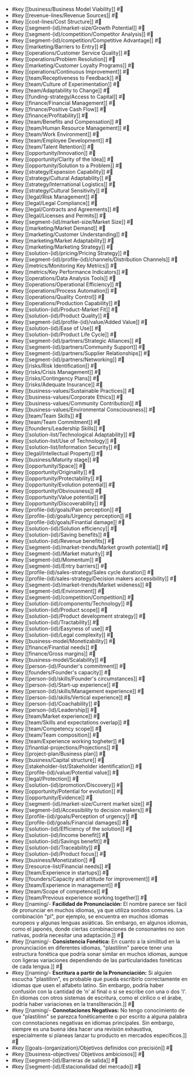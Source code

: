 

- #key [[business/Business Model Viability]] #🔖 
- #key [[revenue-lines/Revenue Sources]] #🔖 
- #key [[cost-lines/Cost Structure]] #🔖 
- #key [[segment-(id)/market-size/Growth Potential]] #🔖 
- #key [[segment-(id)/competition/Competitor Analysis]] #🔖 
- #key [[segment-(id)/competition/Competitive Advantage]] #🔖 
- #key [[marketing/Barriers to Entry]] #🔖 
- #key [[operations/Customer Service Quality]] #🔖 
- #key [[operations/Problem Resolution]] #🔖 
- #key [[marketing/Customer Loyalty Programs]] #🔖 
- #key [[operations/Continuous Improvement]] #🔖 
- #key [[team/Receptiveness to Feedback]] #🔖 
- #key [[team/Culture of Experimentation]] #🔖 
- #key [[team/Adaptability to Change]] #🔖 
- #key [[funding-strategy/Access to Capital]] #🔖 
- #key [[finance/Financial Management]] #🔖 
- #key [[finance/Positive Cash Flow]] #🔖 
- #key [[finance/Profitability]] #🔖 
- #key [[team/Benefits and Compensation]] #🔖 
- #key [[team/Human Resource Management]] #🔖 
- #key [[team/Work Environment]] #🔖 
- #key [[team/Employee Development]] #🔖 
- #key [[team/Talent Retention]] #🔖 
- #key [[opportunity/Innovation]] #🔖 
- #key [[opportunity/Clarity of the Idea]] #🔖 
- #key [[opportunity/Solution to a Problem]] #🔖 
- #key [[strategy/Expansion Capability]] #🔖 
- #key [[strategy/Cultural Adaptability]] #🔖 
- #key [[strategy/International Logistics]] #🔖 
- #key [[strategy/Cultural Sensitivity]] #🔖 
- #key [[legal/Risk Management]] #🔖 
- #key [[legal/Legal Compliance]] #🔖 
- #key [[legal/Contracts and Agreements]] #🔖 
- #key [[legal/Licenses and Permits]] #🔖 
- #key [[segment-(id)/market-size/Market Size]] #🔖 
- #key [[marketing/Market Demand]] #🔖 
- #key [[marketing/Customer Understanding]] #🔖 
- #key [[marketing/Market Adaptability]] #🔖 
- #key [[marketing/Marketing Strategy]] #🔖 
- #key [[solution-(id)/pricing/Pricing Strategy]] #🔖 
- #key [[segment-(id)/profile-(id)/channels/Distribution Channels]] #🔖 
- #key [[metrics/Monitoring Key Metrics]] #🔖 
- #key [[metrics/Key Performance Indicators]] #🔖 
- #key [[operations/Data Analysis Tools]] #🔖 
- #key [[operations/Operational Efficiency]] #🔖 
- #key [[operations/Process Automation]] #🔖 
- #key [[operations/Quality Control]] #🔖 
- #key [[operations/Production Capability]] #🔖 
- #key [[solution-(id)/Product-Market Fit]] #🔖 
- #key [[solution-(id)/Product Quality]] #🔖 
- #key [[segment-(id)/profile-(id)/value/Added Value]] #🔖 
- #key [[solution-(id)/Ease of Use]] #🔖 
- #key [[solution-(id)/Product Life Cycle]] #🔖 
- #key [[segment-(id)/partners/Strategic Alliances]] #🔖 
- #key [[segment-(id)/partners/Community Support]] #🔖 
- #key [[segment-(id)/partners/Supplier Relationships]] #🔖 
- #key [[segment-(id)/partners/Networking]] #🔖 
- #key [[risks/Risk Identification]] #🔖 
- #key [[risks/Crisis Management]] #🔖 
- #key [[risks/Contingency Plans]] #🔖 
- #key [[risks/Adequate Insurance]] #🔖 
- #key [[business-values/Sustainable Practices]] #🔖 
- #key [[business-values/Corporate Ethics]] #🔖 
- #key [[business-values/Community Contribution]] #🔖 
- #key [[business-values/Environmental Consciousness]] #🔖 
- #key [[team/Team Skills]] #🔖 
- #key [[team/Team Commitment]] #🔖 
- #key [[founders/Leadership Skills]] #🔖 
- #key [[solution-list/Technological Adaptability]] #🔖 
- #key [[solution-list/Use of Technology]] #🔖 
- #key [[solution-list/Information Security]] #🔖 
- #key [[legal/Intellectual Property]] #🔖 
- #key [[business/Maturity stage]] #🔖 
- #key [[opportunity/Space]] #🔖 
- #key [[opportunity/Originality]] #🔖 
- #key [[opportunity/Protectability]] #🔖 
- #key [[opportunity/Evolution potential]] #🔖 
- #key [[opportunity/Obviousness]] #🔖 
- #key [[opportunity/Value potential]] #🔖 
- #key [[opportunity/Discoverability]] #🔖 
- #key [[profile-(id)/goals/Pain perception]] #🔖 
- #key [[profile-(id)/goals/Urgency perception]] #🔖 
- #key [[profile-(id)/goals/Finantial damage]] #🔖 
- #key [[solution-(id)/Solution efficiency]] #🔖 
- #key [[solution-(id)/Saving benefits]] #🔖 
- #key [[solution-(id)/Revenue benefits]] #🔖 
- #key [[segment-(id)/market-trends/Market growth potential]] #🔖 
- #key [[segment-(id)/Market maturity]] #🔖 
- #key [[segment-(id)/Momentum]] #🔖 
- #key [[segment-(id)/Entry barriers]] #🔖 
- #key [[profile-(id)/sales-strategy/Sales cycle duration]] #🔖 
- #key [[profile-(id)/sales-strategy/Decision makers accessibility]] #🔖 
- #key [[segment-(id)/market-trends/Market wideness]] #🔖 
- #key [[segment-(id)/Environment]] #🔖 
- #key [[segment-(id)/competition/Competition]] #🔖 
- #key [[solution-(id)/components/Technology]] #🔖 
- #key [[solution-(id)/Product scope]] #🔖 
- #key [[solution-(id)/Product development strategy]] #🔖 
- #key [[solution-(id)/Tractability]] #🔖 
- #key [[solution-(id)/Easyness of use]] #🔖 
- #key [[solution-(id)/Legal complexity]] #🔖 
- #key [[business-model/Monetizability]] #🔖 
- #key [[finance/Finantial needs]] #🔖 
- #key [[finance/Gross margins]] #🔖 
- #key [[business-model/Scalability]] #🔖 
- #key [[person-(id)/Founder's commitment]] #🔖 
- #key [[founders/Founder's capacity]] #🔖 
- #key [[person-(id)/skills/Founder's circumstances]] #🔖 
- #key [[person-(id)/Start-up experience]] #🔖 
- #key [[person-(id)/skills/Management experience]] #🔖 
- #key [[person-(id)/skills/Vertical experience]] #🔖 
- #key [[person-(id)/Coachability]] #🔖 
- #key [[person-(id)/Leadership]] #🔖 
- #key [[team/Market experience]] #🔖 
- #key [[team/Skills and expectations overlap]] #🔖 
- #key [[team/Competency scope]] #🔖 
- #key [[team/Team composition]] #🔖 
- #key [[team/Experience working togheter]] #🔖 
- #key [[finantial-projections/Projections]] #🔖 
- #key [[project-plan/Business plan]] #🔖 
- #key [[business/Capital structure]] #🔖 
- #key [[stakeholder-list/Stakeholder identification]] #🔖 
- #key [[profile-(id)/value/Potential value]] #🔖 
- #key [[legal/Protection]] #🔖 
- #key [[solution-(id)/promotion/Discovery]] #🔖 
- #key [[opportunity/Potential for evolution]] #🔖 
- #key [[opportunity/Evidence]] #🔖 
- #key [[segment-(id)/market-size/Current market size]] #🔖 
- #key [[segment-(id)/Accessibility to decision makers]] #🔖 
- #key [[profile-(id)/goals/Perception of urgency]] #🔖 
- #key [[profile-(id)/goals/Financial damages]] #🔖 
- #key [[solution-(id)/Efficiency of the solution]] #🔖 
- #key [[solution-(id)/Income benefit]] #🔖 
- #key [[solution-(id)/Savings benefit]] #🔖 
- #key [[solution-(id)/Traceability]] #🔖 
- #key [[solution-(id)/Product focus]] #🔖 
- #key [[business/Monetization]] #🔖 
- #key [[resource-list/Financial needs]] #🔖 
- #key [[team/Experience in startups]] #🔖 
- #key [[founders/Capacity and attitude for improvement]] #🔖 
- #key [[team/Experience in management]] #🔖 
- #key [[team/Scope of competence]] #🔖 
- #key [[team/Previous experience working together]] #🔖 
- #key [[naming/- **Facilidad de Pronunciación:** El nombre parece ser fácil de pronunciar en muchos idiomas, ya que utiliza sonidos comunes. La combinación "pl", por ejemplo, se encuentra en muchos idiomas europeos y algunas lenguas asiáticas. Sin embargo, en algunos idiomas, como el japonés, donde ciertas combinaciones de consonantes no son nativas, podría necesitar una adaptación.]] #🔖 
- #key [[naming/- **Consistencia Fonética:** En cuanto a la similitud en la pronunciación en diferentes idiomas, "plastilinn" parece tener una estructura fonética que podría sonar similar en muchos idiomas, aunque con ligeras variaciones dependiendo de las particularidades fonéticas de cada lengua.]] #🔖 
- #key [[naming/- **Escritura a partir de la Pronunciación:** Si alguien escucha "plastilinn", es probable que pueda escribirlo correctamente en idiomas que usen el alfabeto latino. Sin embargo, podría haber confusión con la cantidad de 'n' al final o si se escribe con una o dos 'l'. En idiomas con otros sistemas de escritura, como el cirílico o el árabe, podría haber variaciones en la transliteración.]] #🔖 
- #key [[naming/- **Connotaciones Negativas:** No tengo conocimiento de que "plastilinn" se parezca fonéticamente o por escrito a alguna palabra con connotaciones negativas en idiomas principales. Sin embargo, siempre es una buena idea hacer una revisión exhaustiva, especialmente si planeas lanzar tu producto en mercados específicos.]] #🔖 
- #key [[goals-(organization)/Objetivos definidos con precisión]] #🔖 
- #key [[business-objectives/ Objetivos ambiciosos]] #🔖 
- #key [[segment-(id)/Barreras de salida]] #🔖 
- #key [[segment-(id)/Estacionalidad del mercado]] #🔖 

